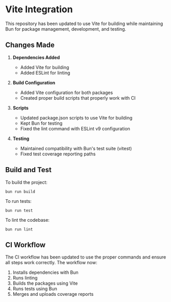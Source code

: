 # Vite Integration

This repository has been updated to use Vite for building while maintaining Bun for package management, development, and testing.

## Changes Made

1. **Dependencies Added**
   - Added Vite for building
   - Added ESLint for linting

2. **Build Configuration**
   - Added Vite configuration for both packages
   - Created proper build scripts that properly work with CI

3. **Scripts**
   - Updated package.json scripts to use Vite for building
   - Kept Bun for testing
   - Fixed the lint command with ESLint v9 configuration

4. **Testing**
   - Maintained compatibility with Bun's test suite (vitest)
   - Fixed test coverage reporting paths

## Build and Test

To build the project:
```
bun run build
```

To run tests:
```
bun run test
```

To lint the codebase:
```
bun run lint
```

## CI Workflow

The CI workflow has been updated to use the proper commands and ensure all steps work correctly. The workflow now:

1. Installs dependencies with Bun
2. Runs linting
3. Builds the packages using Vite
4. Runs tests using Bun
5. Merges and uploads coverage reports 